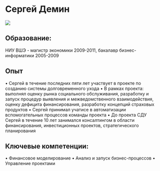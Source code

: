 # Сергей Демин

![](https://media.licdn.com/dms/image/C4D03AQGCajT18uiwHg/profile-displayphoto-shrink_800_800/0/1516766550263?e=2147483647&v=beta&t=0kDf5Nsd052qVOcSyw0OvrCl6csOqFp6E-FyxKcc_5c)

## **Образование:**

НИУ ВШЭ - магистр экономики 2009-2011, бакалавр бизнес-
информатики 2005-2009

## **Опыт**

• Сергей в течение последних пяти лет участвует в проекте по созданию системы долговременного ухода
• В рамках проекта: выполнял оценку рынка социального обслуживания,
разработку и запуск процедур выявления и межведомственного
взаимодействия, оценку дефицита финансирования, разработку концепций
страховых продуктов
• Сергей принимал учатисе в автоматизации вспомогательных процессов команды проекта
• До проекта СДУ Сергей в течение 10 лет занимался консалтингом в области финансирования, инвестиционных проектов, стратегического планирования

## **Ключевые компетенции:**
• Финансовое моделирование
• Анализ и запуск бизнес-процессов
• Управление проектами